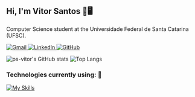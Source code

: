 ## Hi, I'm Vitor Santos 🚀🖥️

Computer Science student at the Universidade Federal de Santa Catarina (UFSC).
<div align="left">
  <a href="mailto:vitorpedrosasantos@gmail.com">
    <img src="https://img.icons8.com/color/48/000000/gmail.png" alt="Gmail" style="vertical-align:top">
  </a>
  <a href="https://www.linkedin.com/in/ps-vitor?utm_source=share&utm_campaign=share_via&utm_content=profile&utm_medium=android_app" target="_blank">
    <img src="https://img.icons8.com/color/48/000000/linkedin.png" alt="LinkedIn" style="vertical-align:top">
  </a>
  <a href="https://github.com/ps-vitor" target="_blank">
    <img src="https://img.icons8.com/color/48/000000/github.png" alt="GitHub" style="vertical-align:top">
  </a>
</div>

![ps-vitor's GitHub stats](https://github-readme-stats.vercel.app/api?username=ps-vitor&show_icons=true&theme=tokyonight)
![Top Langs](https://github-readme-stats.vercel.app/api/top-langs/?username=ps-vitor&layout=compact&theme=dark&bg_color=0D1117&title_color=FFFFFF&text_color=FFFFFF&icon_color=FFFFFF)


### Technologies currently using: 🤖

[![My Skills](https://skillicons.dev/icons?i=linux,flutter,cs,py,git,mysql,c,cpp&perline=8)](https://skillicons.dev)
